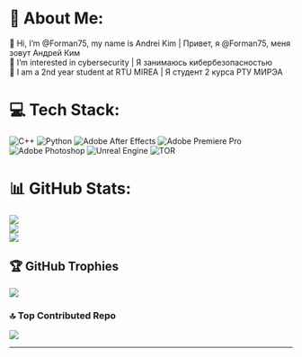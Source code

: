 # 💫 About Me:
👋 Hi, I’m @Forman75, my name is Andrei Kim | Привет, я @Forman75, меня зовут Андрей Ким<br>👀 I’m interested in cybersecurity | Я занимаюсь кибербезопасностью<br>🌱 I am a 2nd year student at RTU MIREA | Я студент 2 курса РТУ МИРЭА


# 💻 Tech Stack:
![C++](https://img.shields.io/badge/c++-%2300599C.svg?style=for-the-badge&logo=c%2B%2B&logoColor=white) ![Python](https://img.shields.io/badge/python-3670A0?style=for-the-badge&logo=python&logoColor=ffdd54) ![Adobe After Effects](https://img.shields.io/badge/Adobe%20After%20Effects-9999FF.svg?style=for-the-badge&logo=Adobe%20After%20Effects&logoColor=white) ![Adobe Premiere Pro](https://img.shields.io/badge/Adobe%20Premiere%20Pro-9999FF.svg?style=for-the-badge&logo=Adobe%20Premiere%20Pro&logoColor=white) ![Adobe Photoshop](https://img.shields.io/badge/adobe%20photoshop-%2331A8FF.svg?style=for-the-badge&logo=adobe%20photoshop&logoColor=white) ![Unreal Engine](https://img.shields.io/badge/unrealengine-%23313131.svg?style=for-the-badge&logo=unrealengine&logoColor=white)  ![TOR](https://img.shields.io/badge/tor-%237E4798.svg?style=for-the-badge&logo=tor-project&logoColor=white)
# 📊 GitHub Stats:
![](https://github-readme-stats.vercel.app/api?username=Forman75&theme=great-gatsby&hide_border=false&include_all_commits=true&count_private=true)<br/>
![](https://github-readme-streak-stats.herokuapp.com/?user=Forman75&theme=great-gatsby&hide_border=false)<br/>
![](https://github-readme-stats.vercel.app/api/top-langs/?username=Forman75&theme=great-gatsby&hide_border=false&include_all_commits=true&count_private=true&layout=compact)

## 🏆 GitHub Trophies
![](https://github-profile-trophy.vercel.app/?username=Forman75&theme=radical&no-frame=false&no-bg=true&margin-w=4)

### 🔝 Top Contributed Repo
![](https://github-contributor-stats.vercel.app/api?username=Forman75&limit=5&theme=great-gatsby&combine_all_yearly_contributions=true)

---
